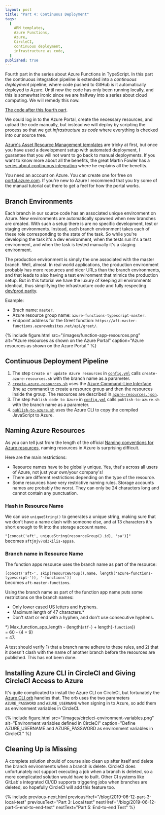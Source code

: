 ```yaml
---
layout: post
title: "Part 4: Continuous Deployment"
tags:
  [
    ARM templates,
    Azure Functions,
    Azure,
    CircleCI,
    continuous deployment,
    infrastructure as code,
  ]
published: true
---
```


Fourth part in the series about Azure Functions in TypeScript. In this part the continuous integration pipeline is extended into a _continuous deployment_ pipeline, where code pushed to GitHub is it automatically deployed to Azure. Until now the code has only been running locally, and this is somewhat ironic since we are halfway into a series about cloud computing. We will remedy this now.

[The code after this fourth part](https://github.com/janaagaard75/azure-functions-typescript/tree/part-4-continuous-deployment).

We could log in to the Azure Portal, create the necessary resources, and upload the code manually, but instead we will deploy by scripting the process so that we get _infrastructure as code_ where everything is checked into our source tree.

[Azure's Asset Resource Management templates](https://docs.microsoft.com/en-us/azure/azure-resource-manager/) are tricky at first, but once you have used a development setup with automated deployment, I guarantee that you will not want to go back to manual deployments. If you want to know more about all the benefits, the great Martin Fowler has a [series about continuous integration](https://martinfowler.com/articles/continuousIntegration.html) where he explains all the benefits.

You need an account on Azure. You can create one for free on [portal.azure.com](https://portal.azure.com/). If you're new to Azure I recommend that you try some of the manual tutorial out there to get a feel for how the portal works.

## Branch Environments

Each branch in our source code has an associated unique environment on Azure. New environments are automatically spawned when new branches are created. With such a setup there is are no specific development, test or staging environments. Instead, each branch environment takes each of these role corresponding to the state of the task. So while you're developing the task it's a dev environment, when the tests run it's a test environment, and when the task is tested manually it's a staging environment.

The production environment is simply the one associated with the master branch. Well, almost. In real world applications, the production environment probably has more resources and nicer URLs than the branch environments, and that leads to also having a test environment that mimics the production setup. But in this tutorial we have the luxury of keeping all environments identical, thus simplifying the infrastructure code and fully respecting [dev/prod parity](https://12factor.net/dev-prod-parity).

Example:

- Brach name: `master`.
- Azure resource group name: `azure-functions-typescript-master`.
- Endpoint address for the Greet function: `https://aft-master-functions.azurewebsites.net/api/greet/`.

{% include figure.html
  src="/images/function-app-resources.png"
  alt="Azure resources as shown on the Azure Portal"
  caption="Azure resources as shown on the Azure Portal."
%}

## Continuous Deployment Pipeline

1. The step `Create or update Azure resources` in [`config.yml`](https://github.com/janaagaard75/azure-functions-typescript/blob/part-4-continuous-deployment/.circleci/config.yml) calls `create-azure-resources.sh` with the branch name as a parameter.
2. [`create-azure-resources.sh`](https://github.com/janaagaard75/azure-functions-typescript/blob/part-4-continuous-deployment/.circleci/create-azure-resources.sh) uses the [Azure Command-Line Interface](https://docs.microsoft.com/en-us/cli/azure/?view=azure-cli-latest) (the `az` command) to create a resource group and then the resources inside the group. The resources are described in [`azure-resources.json`](ttps://github.com/janaagaard75/azure-functions-typescript/blob/part-4-continuous-deployment/.circleci/create-azure-resources.sh).
3. The step `Publish code to Azure` in [`config.yml`](https://github.com/janaagaard75/azure-functions-typescript/blob/part-4-continuous-deployment/.circleci/config.yml) calls `publish-to-azure.sh` with the branch name as a parameter.
4. [`publish-to-azure.sh`](https://github.com/janaagaard75/azure-functions-typescript/blob/part-4-continuous-deployment/.circleci/publish-to-azure.sh) uses the Azure CLI to copy the compiled JavaScript to Azure.

## Naming Azure Resources

As you can tell just from the length of the official [Naming conventions for Azure resources](https://docs.microsoft.com/en-us/azure/architecture/best-practices/naming-conventions), naming resources in Azure is surprising difficult.

Here are the main restrictions:

- Resource names have to be globally unique. Yes, that's across all users of Azure, not just your own/your company's!
- There are different restrictions depending on the type of the resource.
- Some resources have very restrictive naming rules. Storage accounts names are probably the worst. They can only be 24 characters long and cannot contain any punctuation.

### Hash in Resource Name

We can use `uniqueString()` to generates a unique string, making sure that we don't have a name clash with someone else, and at 13 characters it's short enough to fit into the storage account name.

`"[concat('aft', uniqueString(resourceGroup().id), 'sa')]"`
<br>becomes `aftjmjv7xd3kilis-appsa`.

### Branch name in Resource Name

The function apps resource uses the branch name as part of the resource:

`[concat('aft-', skip(resourceGroup().name, length('azure-functions-typescript-')), '-functions')]`
<br>becomes `aft-master-functions`.

Using the branch name as part of the function app name puts some restrictions on the branch names:

- Only lower cased US letters and hyphens.
- Maximum length of 47 characters.\*
- Don't start or end with a hyphen, and don't use consecutive hyphens.

\*) Max_function_app_length - (length(`atf-`) + length(`-function`))
<br>= 60 - (4 + 9)
<br>= 47.

A test should verify 1) that a branch name adhere to these rules, and 2) that it doesn't clash with the name of another branch before the resources are published. This has not been done.

## Installing Azure CLI in CircleCI and Giving CircleCI Access to Azure

It's quite complicated to install the Azure CLI on CircleCI, but fortunately the [Azure CLI orb](https://circleci.com/orbs/registry/orb/circleci/azure-cli) handles that. The orb uses the two parameters `AZURE_PASSWORD` and `AZURE_USERNAME` when signing in to Azure, so add them as environment variables in CircleCI.

{% include figure.html
  src="/images/circleci-environment-variables.png"
  alt="Environment variables defined in CircleCI"
  caption="Define AZURE_USERNAME and AZURE_PASSWORD as environment variables in CircleCI."
%}

## Cleaning Up is Missing

A complete solution should of course also clean up after itself and delete the branch environments when a branch is delete. CircleCI does unfortunately not support executing a job when a branch is deleted, so a more complicated solution would have to built. Other CI systems like GitLab's integrated CI/CD supports triggering jobs when branches are deleted, so hopefully CircleCI will add this feature too.

{% include previous-next.html
  previousHref="/blog/2019-06-12-part-3-local-test"
  previousText="Part 3: Local test"
  nextHref="/blog/2019-06-12-part-5-end-to-end-test"
  nextText="Part 5: End-to-end Test"
%}
